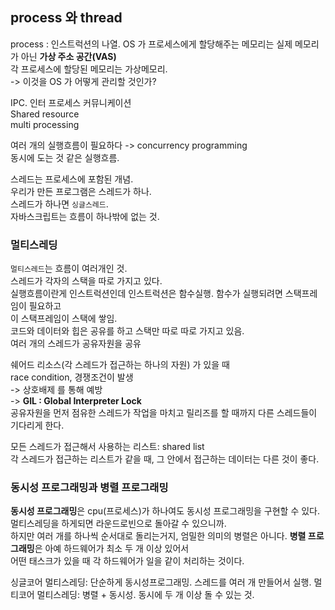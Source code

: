 

## process 와 thread

process : 인스트럭션의 나열. 
OS 가 프로세스에게 할당해주는 메모리는 실제 메모리가 아닌 **가상 주소 공간(VAS)**  
각 프로세스에 할당된 메모리는 가상메모리.  
-> 이것을 OS 가 어떻게 관리할 것인가?  

IPC. 인터 프로세스 커뮤니케이션  
Shared resource  
multi processing  

여러 개의 실행흐름이 필요하다 -> concurrency programming  
동시에 도는 것 같은 실행흐름.  

스레드는 프로세스에 포함된 개념.  
우리가 만든 프로그램은 스레드가 하나.  
스레드가 하나면 `싱글스레드`.  
자바스크립트는 흐름이 하나밖에 없는 것.  

### 멀티스레딩  

`멀티스레드`는 흐름이 여러개인 것.  
스레드가 각자의 스택을 따로 가지고 있다.  
실행흐름이란게 인스트럭션인데 인스트럭션은 함수실행. 함수가 실행되려면 스택프레임이 필요하고  
이 스택프레임이 스택에 쌓임.  
코드와 데이터와 힙은 공유를 하고 스택만 따로 따로 가지고 있음.  
여러 개의 스레드가 공유자원을 공유  

쉐어드 리소스(각 스레드가 접근하는 하나의 자원) 가 있을 때  
race condition, 경쟁조건이 발생  
-> 상호배제 를 통해 예방  
-> **GIL : Global Interpreter Lock**   
공유자원을 먼저 점유한 스레드가 작업을 마치고 릴리즈를 할 때까지 다른 스레드들이 기다리게 한다.  

모든 스레드가 접근해서 사용하는 리스트: shared list  
각 스레드가 접근하는 리스트가 같을 때, 그 안에서 접근하는 데이터는 다른 것이 좋다.  


### 동시성 프로그래밍과 병렬 프로그래밍  
**동시성 프로그래밍**은 cpu(프로세스)가 하나여도 동시성 프로그래밍을 구현할 수 있다.  
멀티스레딩을 하게되면 라운드로빈으로 돌아갈 수 있으니까.  
하지만 여러 개를 하나씩 순서대로 돌리는거지, 엄밀한 의미의 병렬은 아니다. 
**병렬 프로그래밍**은 아예 하드웨어가 최소 두 개 이상 있어서  
어떤 태스크가 있을 때 각 하드웨어가 일을 같이 처리하는 것이다.  

싱글코어 멀티스레딩: 단순하게 동시성프로그래밍. 스레드를 여러 개 만들어서 실행.
멀티코어 멀티스레딩: 병렬 + 동시성. 동시에 두 개 이상 돌 수 있는 것.  


